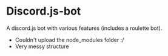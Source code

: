 # Discord.js-bot
A discord.js bot with various features (includes a roulette bot).

- Couldn't upload the node_modules folder :/
- Very messy structure
